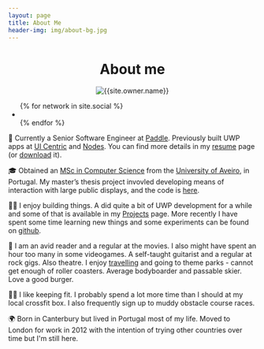 ```yaml
---
layout: page 
title: About Me
header-img: img/about-bg.jpg
---
```

<!-- 
Hi, my name is Filipe and I’m a software engineer. I’m Portuguese, currently living in London, and working for [Paddle](http://www.paddle.com/).

I try to blog mostly about dev stuff, from projects I’m working on, to problems and solutions I find while coding, with the occasion plug for an app or two I might put out there.


When I’m not coding, I can be found behind a good book, enjoying a good movie, pretending I can shread on my guitar, travelling with friends, riding some waves or (stumbling down) some slopes, going to gigs, and occasionally at the theatre, having a burger, or saving the world in some videogame.

### Background
I am currently a developer at [Paddle](http://www.paddle.com/), working on the Windows SDK. I hold a [Masters in Computer Engineering](http://www.ua.pt/ensino/PageCourse.aspx?id=23&amp;p=4&amp;a=9) from the [University of Aveiro](http://www.ua.pt), in Portugal, where my love for programming began. I ended up writing my Masters’ dissertation on “Interaction with Large Displays in a Public Space via a Mobile Device” where I got to explore the world of Human-Computer Interaction and User Experience, and a bit of Computer Graphics on the side. The result is still in display in the university, and more [details](/app/2012/12/09/deti-interact/
) can be found in my [Projects](/apps) page. -->

<p align="center">
    <h1 style="text-align: center">About me</h1>
</p>

<p align="center">
    <img class="author-img" src="{{site.url}}/{{site.owner.avatar}}" alt="{{site.owner.name}}" />
</p>

<div class="social-links">
      <ul class="list-inline social-buttons">
        {% for network in site.social %}
          <li><a href="{{ network.url }}" target="_blank"><i class="fa fa-{{ network.title }} fa-fw"></i></a></li>
        {% endfor %}
      </ul>
</div>


💼  Currently a Senior Software Engineer at [Paddle](https://www.paddle.com/). Previously built UWP apps at [UI Centric](https://www.uicentric.com/) and [Nodes](https://www.nodesagency.com/). You can find more details in my [resume](/resume) page (or [download](https://1drv.ms/b/s!And2bv7mGIgupaNy6z8P17b4gJgAaw?e=GG5VVY) it).

🎓  Obtained an [MSc in Computer Science](https://www.ua.pt/en/c/23/p) from the [University of Aveiro](https://www.ua.pt), in Portugal. My master’s thesis project invovled developing means of interaction with large public displays, and the code is [here](https://github.com/fmmendo/DetiInteract).

👨‍💻  I enjoy building things. A did quite a bit of UWP development for a while and some of that is available in my [Projects](/projects) page. More recently I have spent some time learning new things and some experiments can be found on [github](https://github.com/fmmendo).

💎  I am an avid reader and a regular at the movies. I also might have spent an hour too many in some videogames. A self-taught guitarist and a regular at rock gigs. Also theatre. I enjoy [travelling](http://www.fmendo.com/travel) and going to theme parks - cannot get enough of roller coasters. Average bodyboarder and passable skier. Love a good burger.

🏋️‍♂‍  I like keeping fit. I probably spend a lot more time than I should at my local crossfit box. I also frequently sign up to muddy obstacle course races. 

🌍  Born in Canterbury but lived in Portugal most of my life. Moved to London for work in 2012 with the intention of trying other countries over time but I'm still here.

